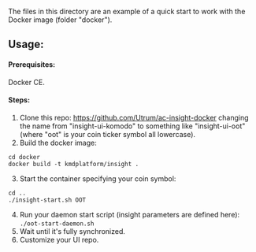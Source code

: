 The files in this directory are an example of a quick start to work with the Docker image (folder "docker").

## Usage:

#### Prerequisites: 
Docker CE.

#### Steps:
1. Clone this repo: https://github.com/Utrum/ac-insight-docker changing the name from "insight-ui-komodo" to something like "insight-ui-oot" (where "oot" is your coin ticker symbol all lowercase).
2. Build the docker image: 
```
cd docker
docker build -t kmdplatform/insight .
```
3. Start the container specifying your coin symbol:
```
cd ..
./insight-start.sh OOT
```
4. Run your daemon start script (insight parameters are defined here): `./oot-start-daemon.sh`
5. Wait until it's fully synchronized.
6. Customize your UI repo. 

